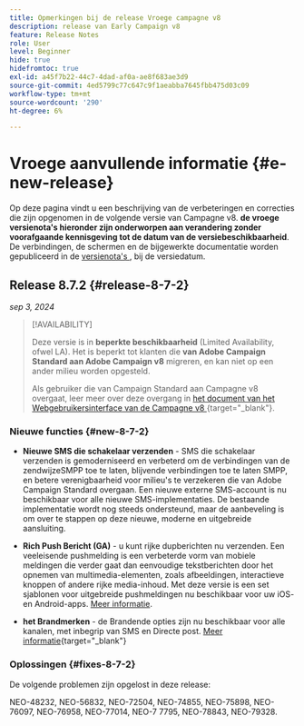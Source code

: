 ```yaml
---
title: Opmerkingen bij de release Vroege campagne v8
description: release van Early Campaign v8
feature: Release Notes
role: User
level: Beginner
hide: true
hidefromtoc: true
exl-id: a45f7b22-44c7-4dad-af0a-ae8f683ae3d9
source-git-commit: 4ed5799c77c647c9f1aeabba7645fbb475d03c09
workflow-type: tm+mt
source-wordcount: '290'
ht-degree: 6%

---
```


# Vroege aanvullende informatie {#e-new-release}

Op deze pagina vindt u een beschrijving van de verbeteringen en correcties die zijn opgenomen in de volgende versie van Campagne v8. **de vroege versienota&#39;s hieronder zijn onderworpen aan verandering zonder voorafgaande kennisgeving tot de datum van de versiebeschikbaarheid**. De verbindingen, de schermen en de bijgewerkte documentatie worden gepubliceerd in de [ versienota&#39;s ](release-notes.md), bij de versiedatum.


## Release 8.7.2 {#release-8-7-2}

_sep 3, 2024_

>[!AVAILABILITY]
>
>Deze versie is in **beperkte beschikbaarheid** (Limited Availability, ofwel LA). Het is beperkt tot klanten die **van Adobe Campaign Standard aan Adobe Campaign v8** migreren, en kan niet op een ander milieu worden opgesteld.
>
>Als gebruiker die van Campaign Standard aan Campagne v8 overgaat, leer meer over deze overgang in [ het document van het Webgebruikersinterface van de Campagne v8 ](https://experienceleague.adobe.com/docs/campaign-web/v8/start/acs-migration.html){target="_blank"}.

### Nieuwe functies {#new-8-7-2}

* **Nieuwe SMS die schakelaar verzenden** - SMS die schakelaar verzenden is gemoderniseerd en verbeterd om de verbindingen van de zendwijzeSMPP toe te laten, blijvende verbindingen toe te laten SMPP, en betere verenigbaarheid voor milieu&#39;s te verzekeren die van Adobe Campaign Standard overgaan. Een nieuwe externe SMS-account is nu beschikbaar voor alle nieuwe SMS-implementaties. De bestaande implementatie wordt nog steeds ondersteund, maar de aanbeveling is om over te stappen op deze nieuwe, moderne en uitgebreide aansluiting.

* **Rich Push Bericht (GA)** - u kunt rijke dupberichten nu verzenden. Een veeleisende pushmelding is een verbeterde vorm van mobiele meldingen die verder gaat dan eenvoudige tekstberichten door het opnemen van multimedia-elementen, zoals afbeeldingen, interactieve knoppen of andere rijke media-inhoud. Met deze versie is een set sjablonen voor uitgebreide pushmeldingen nu beschikbaar voor uw iOS- en Android-apps. [Meer informatie](../send/rich-push-android.md).

* **het Brandmerken** - de Brandende opties zijn nu beschikbaar voor alle kanalen, met inbegrip van SMS en Directe post. [Meer informatie](https://experienceleague.adobe.com/docs/campaign-web/v8/conf/branding/branding-gs.html){target="_blank"}


### Oplossingen {#fixes-8-7-2}

De volgende problemen zijn opgelost in deze release:

NEO-48232, NEO-56832, NEO-72504, NEO-74855, NEO-75898, NEO-76097, NEO-76958, NEO-77014, NEO-7 7795, NEO-78843, NEO-79328.
